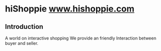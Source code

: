 hiShoppie
www.hishoppie.com
=======================

Introduction
------------
A world on interactive shopping  We provide an friendly Interaction between buyer and seller.


